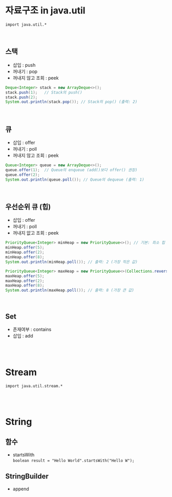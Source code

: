 # 자료구조 in java.util
`import java.util.*`

<br/>

## 스택
- 삽입 : push
- 꺼내기 : pop
- 꺼내지 않고 조회 : peek
```java
Deque<Integer> stack = new ArrayDeque<>();
stack.push(1);   // Stack의 push()
stack.push(2);
System.out.println(stack.pop()); // Stack의 pop() (출력: 2)
```

<br/>

## 큐
- 삽입 : offer
- 꺼내기 : poll
- 꺼내지 않고 조회 : peek
```java
Queue<Integer> queue = new ArrayDeque<>();
queue.offer(1);  // Queue의 enqueue (add()보다 offer() 권장)
queue.offer(2);
System.out.println(queue.poll()); // Queue의 dequeue (출력: 1)
```

<br/>

## 우선순위 큐 (힙)
- 삽입 : offer
- 꺼내기 : poll
- 꺼내지 앖고 조회 : peek
```java
PriorityQueue<Integer> minHeap = new PriorityQueue<>(); // 기본: 최소 힙
minHeap.offer(5);
minHeap.offer(2);
minHeap.offer(8);
System.out.println(minHeap.poll()); // 출력: 2 (가장 작은 값)

PriorityQueue<Integer> maxHeap = new PriorityQueue<>(Collections.reverseOrder()); // 최대 힙
maxHeap.offer(5);
maxHeap.offer(2);
maxHeap.offer(8);
System.out.println(maxHeap.poll()); // 출력: 8 (가장 큰 값)
```

<br/>

## Set
- 존재여부 : contains
- 삽입 : add

<br/><br/>

# Stream
`import java.util.stream.*`

<br/><br/>

# String
## 함수
- startsWith  
  `boolean result = "Hello World".startsWith("Hello W");`

## StringBuilder
- append
